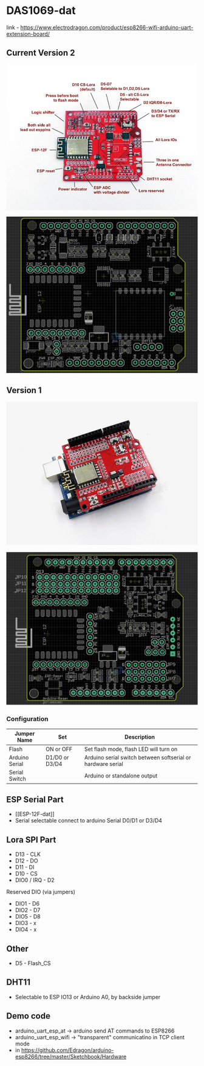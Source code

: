 # DAS1069-dat

link - https://www.electrodragon.com/product/esp8266-wifi-arduino-uart-extension-board/

## Current Version 2

![](2023-10-30-16-03-33.png)

![](2023-10-30-16-47-50.png)

## Version 1

![](2023-10-30-16-04-21.png)

![](2023-10-30-16-46-56.png)

### Configuration

| Jumper Name    | Set            | Description                                                 |
| -------------- | -------------- | ----------------------------------------------------------- |
| Flash          | ON or OFF      | Set flash mode, flash LED will turn on                      |
| Arduino Serial | D1/D0 or D3/D4 | Arduino serial switch between softserial or hardware serial |
| Serial Switch  |                | Arduino or standalone output                                |

## ESP Serial Part 

- [[ESP-12F-dat]]
- Serial selectable connect to arduino Serial D0/D1 or D3/D4

## Lora SPI Part

- D13 - CLK
- D12 - DO
- D11 - DI 
- D10 - CS
- DIO0 / IRQ - D2

Reserved DIO (via jumpers)
- DIO1 - D6
- DIO2 - D7
- DIO5 - D8
- DIO3 - x
- DIO4 - x 

## Other 

- D5 - Flash_CS

## DHT11

- Selectable to ESP IO13 or Arduino A0, by backside jumper



## Demo code 

- arduino_uart_esp_at -> arduino send AT commands to ESP8266
- arduino_uart_esp_wifi -> "transparent" communicatino in TCP client mode 
- in https://github.com/Edragon/arduino-esp8266/tree/master/Sketchbook/Hardware


